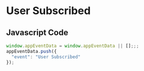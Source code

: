 # User Subscribed

### 

## Javascript Code
```js
window.appEventData = window.appEventData || [];;;
appEventData.push({
  "event": "User Subscribed"
});
```








